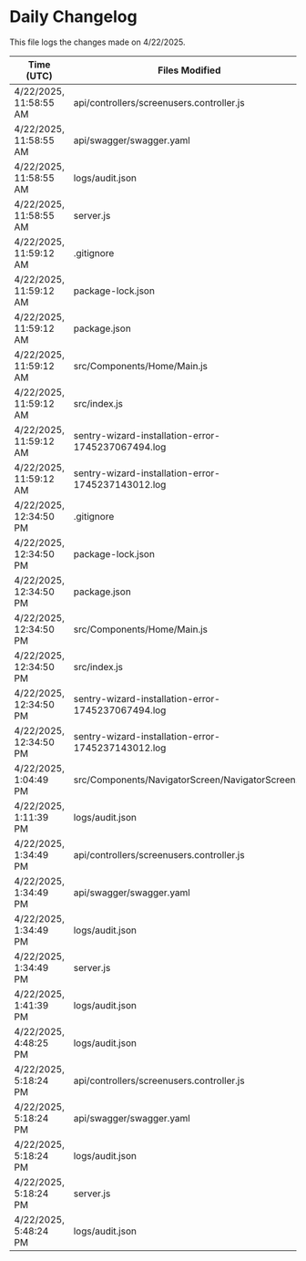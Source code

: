 # Daily Changelog

This file logs the changes made on 4/22/2025.

| Time (UTC)             | Files Modified                    | Changes (Addition/Deletion) |
|------------------------|-----------------------------------|-----------------------------|
| 4/22/2025, 11:58:55 AM | api/controllers/screenusers.controller.js | 9 Additions & 9 Deletions |
| 4/22/2025, 11:58:55 AM | api/swagger/swagger.yaml | 4 Additions & 4 Deletions |
| 4/22/2025, 11:58:55 AM | logs/audit.json | 15 Additions & 15 Deletions |
| 4/22/2025, 11:58:55 AM | server.js | 12 Additions & 12 Deletions |
| 4/22/2025, 11:59:12 AM | .gitignore | 3 Additions & 0 Deletions|
| 4/22/2025, 11:59:12 AM | package-lock.json | 264 Additions & 0 Deletions|
| 4/22/2025, 11:59:12 AM | package.json | 6 Additions & 3 Deletions|
| 4/22/2025, 11:59:12 AM | src/Components/Home/Main.js | 12 Additions & 2 Deletions|
| 4/22/2025, 11:59:12 AM | src/index.js | 5 Additions & 0 Deletions|
| 4/22/2025, 11:59:12 AM | sentry-wizard-installation-error-1745237067494.log | 0 Additions & 0 Deletions|
| 4/22/2025, 11:59:12 AM | sentry-wizard-installation-error-1745237143012.log | 0 Additions & 0 Deletions|
| 4/22/2025, 12:34:50 PM | .gitignore | 3 Additions & 0 Deletions|
| 4/22/2025, 12:34:50 PM | package-lock.json | 264 Additions & 0 Deletions|
| 4/22/2025, 12:34:50 PM | package.json | 6 Additions & 3 Deletions|
| 4/22/2025, 12:34:50 PM | src/Components/Home/Main.js | 12 Additions & 2 Deletions|
| 4/22/2025, 12:34:50 PM | src/index.js | 5 Additions & 0 Deletions|
| 4/22/2025, 12:34:50 PM | sentry-wizard-installation-error-1745237067494.log | 0 Additions & 0 Deletions|
| 4/22/2025, 12:34:50 PM | sentry-wizard-installation-error-1745237143012.log | 0 Additions & 0 Deletions|
| 4/22/2025, 1:04:49 PM | src/Components/NavigatorScreen/NavigatorScreen.js | 1 Additions & 1 Deletions|
| 4/22/2025, 1:11:39 PM | logs/audit.json | 5 Additions & 5 Deletions|
| 4/22/2025, 1:34:49 PM | api/controllers/screenusers.controller.js | 9 Additions & 9 Deletions|
| 4/22/2025, 1:34:49 PM | api/swagger/swagger.yaml | 4 Additions & 4 Deletions|
| 4/22/2025, 1:34:49 PM | logs/audit.json | 15 Additions & 15 Deletions|
| 4/22/2025, 1:34:49 PM | server.js | 12 Additions & 12 Deletions|
| 4/22/2025, 1:41:39 PM | logs/audit.json | 5 Additions & 5 Deletions|
| 4/22/2025, 4:48:25 PM | logs/audit.json | 5 Additions & 5 Deletions|
| 4/22/2025, 5:18:24 PM | api/controllers/screenusers.controller.js | 9 Additions & 9 Deletions|
| 4/22/2025, 5:18:24 PM | api/swagger/swagger.yaml | 4 Additions & 4 Deletions|
| 4/22/2025, 5:18:24 PM | logs/audit.json | 15 Additions & 15 Deletions|
| 4/22/2025, 5:18:24 PM | server.js | 12 Additions & 12 Deletions|
| 4/22/2025, 5:48:24 PM | logs/audit.json | 5 Additions & 5 Deletions|
